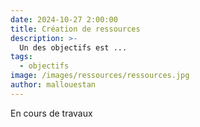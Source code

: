 ```yaml
---
date: 2024-10-27 2:00:00
title: Création de ressources
description: >-
  Un des objectifs est ...
tags:
  - objectifs
image: /images/ressources/ressources.jpg
author: mallouestan
---
```


En cours de travaux